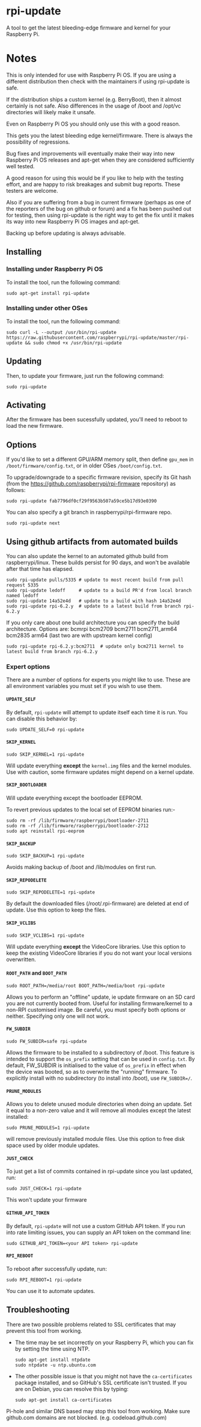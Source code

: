 # rpi-update

A tool to get the latest bleeding-edge firmware and kernel for your Raspberry Pi.

# Notes

This is only intended for use with Raspberry Pi OS. If you are using a different
distribution then check with the maintainers if using rpi-update is safe.

If the distribution ships a custom kernel (e.g. BerryBoot), then it almost certainly is not
safe. Also differences in the usage of /boot and /opt/vc directories will
likely make it unsafe.

Even on Raspberry Pi OS you should only use this with a good reason.

This gets you the latest bleeding edge kernel/firmware.
There is always the possibility of regressions.

Bug fixes and improvements will eventually make their way into new Raspberry Pi OS
releases and apt-get when they are considered sufficiently well tested.

A good reason for using this would be if you like to help with the testing effort,
and are happy to risk breakages and submit bug reports. These testers are welcome.

Also if you are suffering from a bug in current firmware (perhaps as one of
the reporters of the bug on github or forum) and a fix has been pushed out for
testing, then using rpi-update is the right way to get the fix until it makes
its way into new Raspberry Pi OS images and apt-get.

Backing up before updating is always advisable.

## Installing

### Installing under Raspberry Pi OS
 
To install the tool, run the following command:

    sudo apt-get install rpi-update

### Installing under other OSes

To install the tool, run the following command:

    sudo curl -L --output /usr/bin/rpi-update https://raw.githubusercontent.com/raspberrypi/rpi-update/master/rpi-update && sudo chmod +x /usr/bin/rpi-update

## Updating

Then, to update your firmware, just run the following command:

    sudo rpi-update

## Activating

After the firmware has been sucessfully updated, you'll need to reboot to load
the new firmware.

## Options

If you'd like to set a different GPU/ARM memory split, then define `gpu_mem` in
`/boot/firmware/config.txt`, or in older OSes `/boot/config.txt`.

To upgrade/downgrade to a specific firmware revision, specify its Git hash
(from the https://github.com/raspberrypi/rpi-firmware repository) as follows:

    sudo rpi-update fab7796df0cf29f9563b507a59ce5b17d93e0390

You can also specify a git branch in raspberrypi/rpi-firmware repo.

    sudo rpi-update next

## Using github artifacts from automated builds

You can also update the kernel to an automated github build from raspberrypi/linux.
These builds persist for 90 days, and won't be available after that time has elapsed.

    sudo rpi-update pulls/5335 # update to most recent build from pull request 5335
    sudo rpi-update ledoff     # update to a build PR'd from local branch named ledoff
    sudo rpi-update 14a52e4d   # update to a build with hash 14a52e4d
    sudo rpi-update rpi-6.2.y  # update to a latest build from branch rpi-6.2.y

If you only care about one build architecture you can specify the build architecture.
Options are: bcmrpi bcm2709 bcm2711 bcm2711_arm64 bcm2835 arm64 (last two are with upstream kernel config)

    sudo rpi-update rpi-6.2.y:bcm2711  # update only bcm2711 kernel to latest build from branch rpi-6.2.y

### Expert options

There are a number of options for experts you might like to use.  These are all
environment variables you must set if you wish to use them.

#### `UPDATE_SELF`

By default, `rpi-update` will attempt to update itself each time it is run.
You can disable this behavior by:

    sudo UPDATE_SELF=0 rpi-update

#### `SKIP_KERNEL`

    sudo SKIP_KERNEL=1 rpi-update

Will update everything **except** the `kernel.img` files and the kernel modules.
Use with caution, some firmware updates might depend on a kernel update.

#### `SKIP_BOOTLOADER`
Will update everything except the bootloader EEPROM.

To revert previous updates to the local set of EEPROM binaries run:-
```
sudo rm -rf /lib/firmware/raspberrypi/bootloader-2711
sudo rm -rf /lib/firmware/raspberrypi/bootloader-2712
sudo apt reinstall rpi-eeprom
```

#### `SKIP_BACKUP`

    sudo SKIP_BACKUP=1 rpi-update

Avoids making backup of /boot and /lib/modules on first run.

#### `SKIP_REPODELETE`

    sudo SKIP_REPODELETE=1 rpi-update

By default the downloaded files (/root/.rpi-firmware) are deleted at end of update.
Use this option to keep the files.

#### `SKIP_VCLIBS`

    sudo SKIP_VCLIBS=1 rpi-update

Will update everything **except** the VideoCore libraries.
Use this option to keep the existing VideoCore libraries if you do not want your
local versions overwritten.

#### `ROOT_PATH` and `BOOT_PATH`

    sudo ROOT_PATH=/media/root BOOT_PATH=/media/boot rpi-update

Allows you to perform an "offline" update, ie update firmware on an SD card you
are not currently booted from. Useful for installing firmware/kernel to a
non-RPI customised image. Be careful, you must specify both options or neither.
Specifying only one will not work.

#### `FW_SUBDIR`

    sudo FW_SUBDIR=safe rpi-update

Allows the firmware to be installed to a subdirectory of /boot. This feature is
intended to support the `os_prefix` setting that can be used in `config.txt`.
By default, FW_SUBDIR is initialised to the value of `os_prefix` in effect when
the device was booted, so as to overwrite the "running" firmware. To explicitly
install with no subdirectory (to install into /boot), use `FW_SUBDIR=/`.

#### `PRUNE_MODULES`

Allows you to delete unused module directories when doing an update. Set it equal to a non-zero value and it will remove all modules except the latest installed:

    sudo PRUNE_MODULES=1 rpi-update

will remove previously installed module files. Use this option to free disk space used by older module updates.

#### `JUST_CHECK`

To just get a list of commits contained in rpi-update since you last updated, run:

    sudo JUST_CHECK=1 rpi-update

This won't update your firmware

#### `GITHUB_API_TOKEN`

By default, `rpi-update` will not use a custom GitHub API token. If you run into rate limiting issues, you can supply an API token on the command line:

	sudo GITHUB_API_TOKEN=<your API token> rpi-update

#### `RPI_REBOOT`

To reboot after successfully update, run:

    sudo RPI_REBOOT=1 rpi-update

You can use it to automate updates.

## Troubleshooting

There are two possible problems related to SSL certificates that may prevent
this tool from working.

-   The time may be set incorrectly on your Raspberry Pi, which you can fix
    by setting the time using NTP.

        sudo apt-get install ntpdate
        sudo ntpdate -u ntp.ubuntu.com

-   The other possible issue is that you might not have the `ca-certificates`
    package installed, and so GitHub's SSL certificate isn't trusted. If you are
    on Debian, you can resolve this by typing:

        sudo apt-get install ca-certificates

Pi-hole and similar DNS based may stop this tool from working.
Make sure github.com domains are not blocked. (e.g. codeload.github.com)
